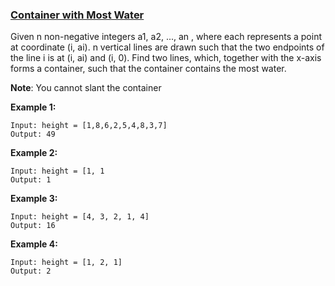 ### [Container with Most Water](https://leetcode.com/problems/container-with-most-water/)


Given n non-negative integers a1, a2, ..., an , where each represents a point at coordinate (i, ai). 
n vertical lines are drawn such that the two endpoints of the line i is at (i, ai) and (i, 0). 
Find two lines, which, together with the x-axis forms a container, such that the container contains the most water.

**Note**: You cannot slant the container

**Example 1:**

```
Input: height = [1,8,6,2,5,4,8,3,7]
Output: 49
```

**Example 2:**

```
Input: height = [1, 1
Output: 1
```


**Example 3:**

```
Input: height = [4, 3, 2, 1, 4]
Output: 16
```

**Example 4:**

```
Input: height = [1, 2, 1]
Output: 2
```


